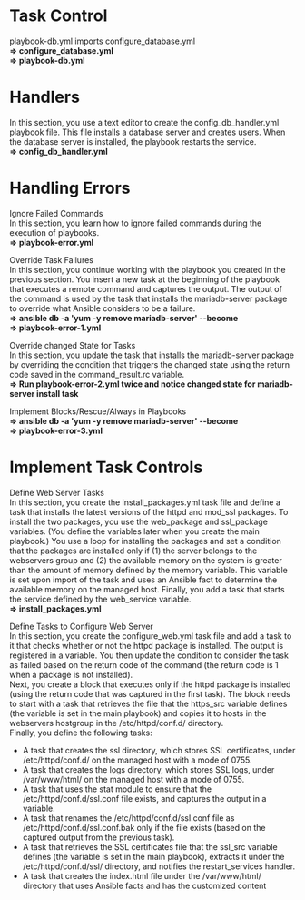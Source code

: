 Task Control 
============
playbook-db.yml imports configure_database.yml  
**=> configure_database.yml**  
**=> playbook-db.yml**  

Handlers
========
In this section, you use a text editor to create the config_db_handler.yml playbook file. This file installs a database server and creates users. When the database server is installed, the playbook restarts the service.  
**=> config_db_handler.yml**  

Handling Errors
===============
Ignore Failed Commands  
In this section, you learn how to ignore failed commands during the execution of playbooks.  
**=> playbook-error.yml**    

Override Task Failures  
In this section, you continue working with the playbook you created in the previous section. You insert a new task at the beginning of the playbook that executes a remote command and captures the output. The output of the command is used by the task that installs the mariadb-server package to override what Ansible considers to be a failure.  
**=> ansible db -a 'yum -y remove mariadb-server' --become**   
**=> playbook-error-1.yml**  

Override changed State for Tasks  
In this section, you update the task that installs the mariadb-server package by overriding the condition that triggers the changed state using the return code saved in the command_result.rc variable.  
**=> Run playbook-error-2.yml twice and notice changed state for mariadb-server install task**  

Implement Blocks/Rescue/Always in Playbooks  
**=> ansible db -a 'yum -y remove mariadb-server' --become**  
**=> playbook-error-3.yml**  

Implement Task Controls
=======================
Define Web Server Tasks  
In this section, you create the install_packages.yml task file and define a task that installs the latest versions of the httpd and mod_ssl packages. To install the two packages, you use the web_package and ssl_package variables. (You define the variables later when you create the main playbook.) You use a loop for installing the packages and set a condition that the packages are installed only if (1) the server belongs to the webservers group and (2) the available memory on the system is greater than the amount of memory defined by the memory variable. This variable is set upon import of the task and uses an Ansible fact to determine the available memory on the managed host. Finally, you add a task that starts the service defined by the web_service variable.  
**=> install_packages.yml**  

Define Tasks to Configure Web Server  
In this section, you create the configure_web.yml task file and add a task to it that checks whether or not the httpd package is installed. The output is registered in a variable. You then update the condition to consider the task as failed based on the return code of the command (the return code is 1 when a package is not installed).  
Next, you create a block that executes only if the httpd package is installed (using the return code that was captured in the first task). The block needs to start with a task that retrieves the file that the https_src variable defines (the variable is set in the main playbook) and copies it to hosts in the webservers hostgroup in the /etc/httpd/conf.d/ directory.  
Finally, you define the following tasks:

- A task that creates the ssl directory, which stores SSL certificates, under /etc/httpd/conf.d/ on the managed host with a mode of 0755.
- A task that creates the logs directory, which stores SSL logs, under /var/www/html/ on the managed host with a mode of 0755.
- A task that uses the stat module to ensure that the /etc/httpd/conf.d/ssl.conf file exists, and captures the output in a variable.
- A task that renames the /etc/httpd/conf.d/ssl.conf file as /etc/httpd/conf.d/ssl.conf.bak only if the file exists (based on the captured output from the previous task).
- A task that retrieves the SSL certificates file that the ssl_src variable defines (the variable is set in the main playbook), extracts it under the /etc/httpd/conf.d/ssl/ directory, and notifies the restart_services handler.
- A task that creates the index.html file under the /var/www/html/ directory that uses Ansible facts and has the customized content  






 





